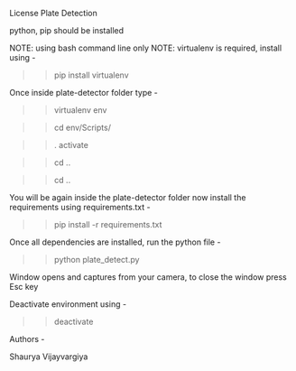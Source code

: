 License Plate Detection

python, pip should be installed

NOTE: using bash command line only
NOTE: virtualenv is required, install using -

>> pip install virtualenv

Once inside plate-detector folder type - 

>> virtualenv env

>> cd env/Scripts/

>> . activate

>> cd ..

>> cd ..

You will be again inside the plate-detector folder now install the requirements using requirements.txt - 

>> pip install -r requirements.txt

Once all dependencies are installed, run the python file - 

>> python plate_detect.py

Window opens and captures from your camera, to close the window press Esc key

Deactivate environment using -

>> deactivate

Authors - 

Shaurya Vijayvargiya

